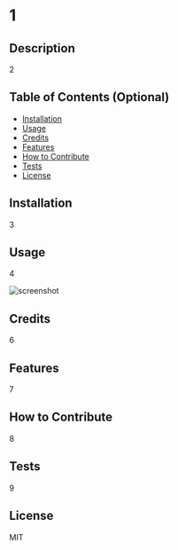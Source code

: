 # 1

## Description

2

## Table of Contents (Optional)


- [Installation](#installation)
- [Usage](#usage)
- [Credits](#credits)
- [Features](#Features)
- [How to Contribute](#How-to-Contribute)
- [Tests](#Tests)
- [License](#license)

## Installation

3

## Usage

4

   ![screenshot](5)


## Credits

6


## Features

7

## How to Contribute

8

## Tests

9

## License

MIT